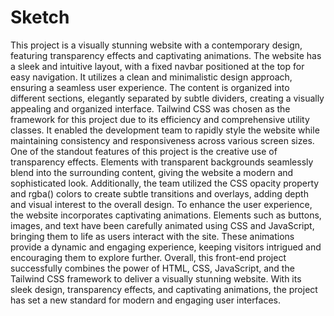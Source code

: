 # Sketch
This project is a visually stunning website with a contemporary design, featuring transparency effects and captivating animations.
The website has a sleek and intuitive layout, with a fixed navbar positioned at the top for easy navigation. It utilizes a clean and minimalistic design approach, ensuring a seamless user experience. The content is organized into different sections, elegantly separated by subtle dividers, creating a visually appealing and organized interface.
Tailwind CSS was chosen as the framework for this project due to its efficiency and comprehensive utility classes. It enabled the development team to rapidly style the website while maintaining consistency and responsiveness across various screen sizes.
One of the standout features of this project is the creative use of transparency effects. Elements with transparent backgrounds seamlessly blend into the surrounding content, giving the website a modern and sophisticated look. Additionally, the team utilized the CSS opacity property and rgba() colors to create subtle transitions and overlays, adding depth and visual interest to the overall design.
To enhance the user experience, the website incorporates captivating animations. Elements such as buttons, images, and text have been carefully animated using CSS and JavaScript, bringing them to life as users interact with the site. These animations provide a dynamic and engaging experience, keeping visitors intrigued and encouraging them to explore further.
Overall, this front-end project successfully combines the power of HTML, CSS, JavaScript, and the Tailwind CSS framework to deliver a visually stunning website. With its sleek design, transparency effects, and captivating animations, the project has set a new standard for modern and engaging user interfaces.









